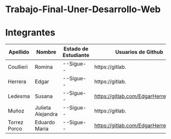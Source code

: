 # Trabajo-Final-Uner-Desarrollo-Web
# Integrantes

Apellido | Nombre |  Estado de Estudiante | Usuarios de Github
-- | -- | -- | --
Coullieri | Romina  | --Sigue-- | https://gitlab.|
Herrera | Edgar   | --Sigue--| https://gitlab.|
Ledesma |Susana   |--Sigue--|https://gitlab.com/EdgarHerrera2023|
Muñoz | Julieta Alejandra  | --Sigue-- | https://gitlab.|
Torrez Porco|Eduardo Maria   |--Sigue--|https://gitlab.com/EdgarHerrera2023|
